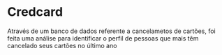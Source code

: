 # Credcard
Através de um banco de dados referente a cancelametos de cartões, foi feita uma análise para identificar o perfil de pessoas que mais têm cancelado seus cartões no último ano

